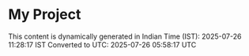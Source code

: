 # My Project

This content is dynamically generated in Indian Time (IST): 2025-07-26 11:28:17 IST
Converted to UTC: 2025-07-26 05:58:17 UTC
